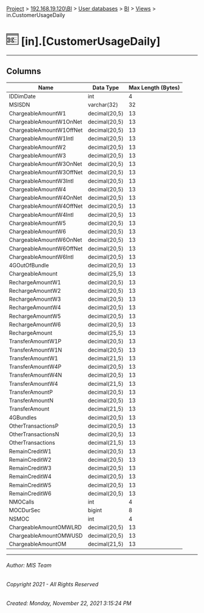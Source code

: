 #### 

[Project](../../../../index.md) > [192.168.19.120\\BI](../../../index.md) > [User databases](../../index.md) > [BI](../index.md) > [Views](Views.md) > in.CustomerUsageDaily

# ![Views](../../../../Images/View32.png) [in].[CustomerUsageDaily]

---

## <a name="#columns"></a>Columns

| Name | Data Type | Max Length (Bytes) |
|---|---|---|
| IDDimDate | int | 4 |
| MSISDN | varchar(32) | 32 |
| ChargeableAmountW1 | decimal(20,5) | 13 |
| ChargeableAmountW1OnNet | decimal(20,5) | 13 |
| ChargeableAmountW1OffNet | decimal(20,5) | 13 |
| ChargeableAmountW1Intl | decimal(20,5) | 13 |
| ChargeableAmountW2 | decimal(20,5) | 13 |
| ChargeableAmountW3 | decimal(20,5) | 13 |
| ChargeableAmountW3OnNet | decimal(20,5) | 13 |
| ChargeableAmountW3OffNet | decimal(20,5) | 13 |
| ChargeableAmountW3Intl | decimal(20,5) | 13 |
| ChargeableAmountW4 | decimal(20,5) | 13 |
| ChargeableAmountW4OnNet | decimal(20,5) | 13 |
| ChargeableAmountW4OffNet | decimal(20,5) | 13 |
| ChargeableAmountW4Intl | decimal(20,5) | 13 |
| ChargeableAmountW5 | decimal(20,5) | 13 |
| ChargeableAmountW6 | decimal(20,5) | 13 |
| ChargeableAmountW6OnNet | decimal(20,5) | 13 |
| ChargeableAmountW6OffNet | decimal(20,5) | 13 |
| ChargeableAmountW6Intl | decimal(20,5) | 13 |
| 4GOutOfBundle | decimal(20,5) | 13 |
| ChargeableAmount | decimal(25,5) | 13 |
| RechargeAmountW1 | decimal(20,5) | 13 |
| RechargeAmountW2 | decimal(20,5) | 13 |
| RechargeAmountW3 | decimal(20,5) | 13 |
| RechargeAmountW4 | decimal(20,5) | 13 |
| RechargeAmountW5 | decimal(20,5) | 13 |
| RechargeAmountW6 | decimal(20,5) | 13 |
| RechargeAmount | decimal(25,5) | 13 |
| TransferAmountW1P | decimal(20,5) | 13 |
| TransferAmountW1N | decimal(20,5) | 13 |
| TransferAmountW1 | decimal(21,5) | 13 |
| TransferAmountW4P | decimal(20,5) | 13 |
| TransferAmountW4N | decimal(20,5) | 13 |
| TransferAmountW4 | decimal(21,5) | 13 |
| TransferAmountP | decimal(20,5) | 13 |
| TransferAmountN | decimal(20,5) | 13 |
| TransferAmount | decimal(21,5) | 13 |
| 4GBundles | decimal(20,5) | 13 |
| OtherTransactionsP | decimal(20,5) | 13 |
| OtherTransactionsN | decimal(20,5) | 13 |
| OtherTransactions | decimal(21,5) | 13 |
| RemainCreditW1 | decimal(20,5) | 13 |
| RemainCreditW2 | decimal(20,5) | 13 |
| RemainCreditW3 | decimal(20,5) | 13 |
| RemainCreditW4 | decimal(20,5) | 13 |
| RemainCreditW5 | decimal(20,5) | 13 |
| RemainCreditW6 | decimal(20,5) | 13 |
| NMOCalls | int | 4 |
| MOCDurSec | bigint | 8 |
| NSMOC | int | 4 |
| ChargeableAmountOMWLRD | decimal(20,5) | 13 |
| ChargeableAmountOMWUSD | decimal(20,5) | 13 |
| ChargeableAmountOM | decimal(21,5) | 13 |


---

###### Author:  MIS Team

###### Copyright 2021 - All Rights Reserved

###### Created: Monday, November 22, 2021 3:15:24 PM

